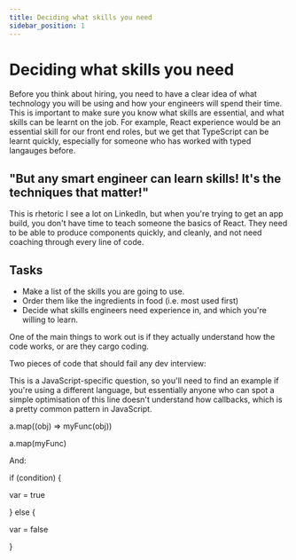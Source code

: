 ```yaml
---
title: Deciding what skills you need
sidebar_position: 1
---
```


# Deciding what skills you need

Before you think about hiring, you need to have a clear idea of what technology you will be using and how your engineers will spend their time. This is important to make sure you know what skills are essential, and what skills can be learnt on the job. For example, React experience would be an essential skill for our front end roles, but we get that TypeScript can be learnt quickly, especially for someone who has worked with typed langauges before.

## "But any smart engineer can learn skills! It's the techniques that matter!"

This is rhetoric I see a lot on LinkedIn, but when you're trying to get an app build, you don't have time to teach someone the basics of React. They need to be able to produce components quickly, and cleanly, and not need coaching through every line of code.

## Tasks

- Make a list of the skills you are going to use.
- Order them like the ingredients in food (i.e. most used first)
- Decide what skills engineers need experience in, and which you're willing to learn.







One of the main things to work out is if they actually understand how the code works, or are they cargo coding.



Two pieces of code that should fail any dev interview:

This is a JavaScript-specific question, so you'll need to find an example if you're using a different language, but essentially anyone who can spot a simple optimisation of this line doesn't understand how callbacks, which is a pretty common pattern in JavaScript.

a.map((obj) => myFunc(obj))



a.map(myFunc)






And:



if (condition) {

  var = true

} else {

  var = false

}

